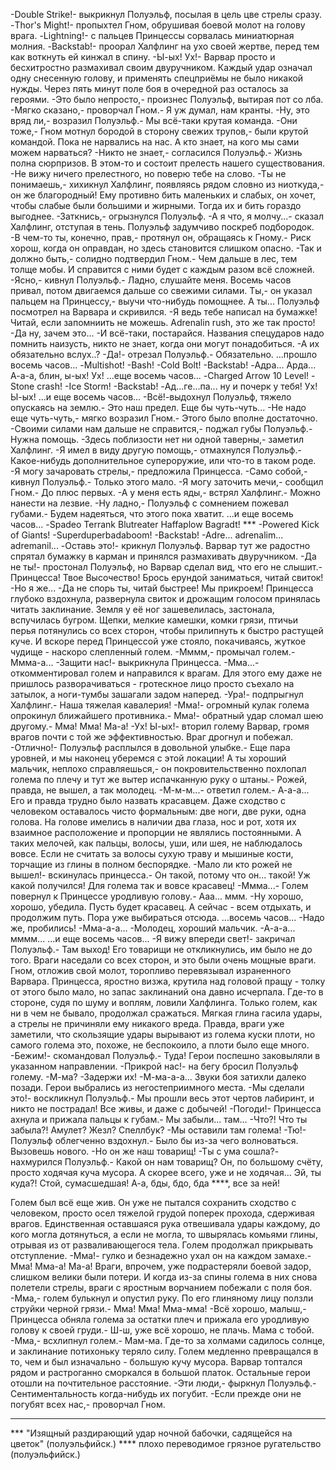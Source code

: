   -Double Strike!- выкрикнул Полуэльф, посылая в цель цве стрелы сразу.
-Thor's Might!- пропыхтел Гном, обрушивая боевой молот на голову врага.
-Lightning!- с пальцев Принцессы сорвалась миниатюрная молния.
-Backstab!- проорал Халфлинг на ухо своей жертве, перед тем как воткнуть ей кинжал в спину.
-Ы-ых! Ух!- Варвар просто и бесхитростно размахивал своим двуручником. Каждый удар означал одну снесенную голову, и применять спецприёмы не было никакой нужды.
Через пять минут поле боя в очередной раз осталось за героями.
-Это было непросто,- произнес Полуэльф, вытирая пот со лба.
-Мягко сказано,- проворчал Гном.- Я уж думал, нам кранты.
-Ну, это вряд ли,- возразил Полуэльф.- Мы всё-таки крутая команда.
-Они тоже,- Гном мотнул бородой в сторону свежих трупов,- были крутой командой. Пока не нарвались на нас. А кто знает, на кого мы сами можем нарваться?
-Никто не знает,- согласился Полуэльф.- Жизнь полна сюрпризов. В этом-то и состоит прелесть нашего существования.
-Не вижу ничего прелестного, но поверю тебе на слово.
-Ты не понимаешь,- хихикнул Халфлинг, появляясь рядом словно из ниоткуда,- он же благородный! Ему противно бить маленьких и слабых, он хочет, чтобы слабые были большими и жирными. Тогда их и бить гораздо выгоднее.
-Заткнись,- огрызнулся Полуэльф.
-А я что, я молчу...- сказал Халфлинг, отступая в тень.
Полуэльф задумчиво поскреб подбородок.
-В чем-то ты, конечно, прав,- протянул он, обращаясь к Гному.- Риск хорош, когда он оправдан, но здесь становится слишком опасно.
-Так и должно быть,- солидно подтвердил Гном.- Чем дальше в лес, тем толще мобы. И справится с ними будет с каждым разом всё сложней.
-Ясно,- кивнул Полуэльф.- Ладно, слушайте меня. Восемь часов привал, потом двигаемся дальше со свежими силами. Ты,- он указал пальцем на Принцессу,- выучи что-нибудь помощнее. А ты...
Полуэльф посмотрел на Варвара и скривился.
-Я ведь тебе написал на бумажке! Читай, если запомниить не можешь. Adrenalin rush, это же так просто!
-Да ну, зачем это...
-И всё-таки, постарайся. Названия спецударов надо помнить наизусть, никто не знает, когда они могут понадобиться.
-А их обязательно вслух..?
-Да!- отрезал Полуэльф.- Обязательно.
...прошло восемь часов...
-Multishot!
-Bash!
-Cold Bolt!
-Backstab!
-Адра... Арда... А-а-а, блин, ы-ых! Ух!
...еще восемь часов...
-Charged Arrow 10 Level!
-Stone crash!
-Ice Storm!
-Backstab!
-Ад...ге...па... ну и почерк у тебя! Ух! Ы-ых!
...и еще восемь часов...
-Всё!-выдохнул Полуэльф, тяжело опускаясь на землю.- Это наш предел. Еще бы чуть-чуть...
-Не надо еще чуть-чуть,- мягко возразил Гном.- Этого было вполне достаточно.
-Своими силами нам дальше не справится,- поджал губы Полуэльф.- Нужна помощь.
-Здесь поблизости нет ни одной таверны,- заметил Халфлинг.
-Я имел в виду другую помощь,- отмахнулся Полуэльф.- Какое-нибудь дополнительное супероружие, или что-то в таком роде.
-Я могу зачаровать стрелы,- предложила Принцесса.
-Само собой,- кивнул Полуэльф.- Только этого мало.
-Я могу заточить мечи,- сообщил Гном.- До плюс первых.
-А у меня есть яды,- встрял Халфлинг.- Можно нанести на лезвие.
-Ну ладно,- Полуэльф с сомнением пожевал губами.- Будем надеяться, что этого пока хватит.
...и еще восемь часов...
-Spadeo Terrank Blutreater Haffaplow Bagradt! ***
-Powered Kick of Giants!
-Superduperbadaboom!
-Backstab!
-Adre... adrenalim... adremanil...
-Оставь это!- крикнул Полуэльф. Варвар тут же радостно спрятал бумажку в карман и принялся размахивать двуручником.
-Да не ты!- простонал Полуэльф, но Варвар сделал вид, что его не слышит.- Принцесса! Твое Высочество! Брось ерундой заниматься, читай свиток!
-Но я же...
-Да не спорь ты, читай быстрее! Мы прикроем!
Принцесса глубоко вздохнула, развернула свиток и дрожащим голосом принялась читать заклинание. Земля у её ног зашевелилась, застонала, вспучилась бугром. Щепки, мелкие камешки, комки грязи, птичьи перья потянулись со всех сторон, чтобы прилипнуть к быстро растущей куче. И вскоре перед Принцессой уже стояло, покачиваясь, жуткое чудище - наскоро слепленный голем.
-Мммм,- промычал голем.- Ммма-а...
-Защити нас!- выкрикнула Принцесса.
-Мма...- откомментировал голем и направился к врагам. Для этого ему даже не пришлось разворачиваться - гротескное лицо просто съехало на затылок, а ноги-тумбы зашагали задом наперед.
-Ура!- подпрыгнул Халфлинг.- Наша тяжелая кавалерия!
-Мма!- огромный кулак голема опрокинул ближайшего противника.- Мма!- обратный удар сломал шею другому.- Мма! Мма! Ма-а!
-Ух! Ы-ых!- вторил голему Варвар, громя врагов почти с той же эффективностью.
Враг дрогнул и побежал.
-Отлично!- Полуэльф расплылся в довольной улыбке.- Еще пара уровней, и мы наконец уберемся с этой локации! А ты хороший мальчик, неплохо справляешься,- он покровительственно похлопал голема по плечу и тут же вытер испачканную руку о штаны.- Рожей, правда, не вышел, а так молодец.
-М-м-м...- ответил голем.- А-а-а...
Его и правда трудно было назвать красавцем. Даже сходство с человеком оставалось чисто формальным: две ноги, две руки, одна голова. На голове имелись в наличии два глаза, нос и рот, хотя их взаимное расположение и пропорции не являлись постоянными. А таких мелочей, как пальцы, волосы, уши, или шея, не наблюдалось вовсе. Если не считать за волосы сухую траву и мышиные кости, торчащие из глины в полном беспорядке.
-Мало ли кто рожей не вышел!- вскинулась принцесса.- Он такой, потому что он... такой! Уж какой получился! Для голема так и вовсе красавец!
-Ммма...- Голем повернул к Принцессе уродливую голову.- Ааа... ммм.
-Ну хорошо, хорошо, убедила. Пусть будет красавец. А сейчас - всем отдыхать, и продолжим путь. Пора уже выбираться отсюда.
...восемь часов...
-Надо же, пробились!
-Мма-а-а...
-Молодец, хороший мальчик.
-А-а-а... мммм...
...и еще восемь часов...
-Я вижу впереди свет!- закричал Полуэльф.- Там выход!
Его товарищи не откликнулись, им было не до того. Враги наседали со всех сторон, и это были очень мощные враги. Гном, отложив свой молот, торопливо перевязывал израненного Варвара. Принцесса, яростно визжа, крутила над головой пращу - толку от этого было мало, но запас заклинаний она давно исчерпала. Где-то в стороне, судя по шуму и воплям, ловили Халфлинга. Только голем, как ни в чем не бывало, продолжал сражаться. Мягкая глина гасила удары, а стрелы не причиняли ему никакого вреда. Правда, враги уже заметили, что скользящие удары вырывают из голема куски плоти, но самого голема это, похоже, не беспокоило, а плоти было еще много.
-Бежим!- скомандовал Полуэльф.- Туда!
Герои поспешно заковыляли в указанном направлении.
-Прикрой нас!- на бегу бросил Полуэльф голему.
-М-ма?
-Задержи их!
-М-ма-а-а...
Звуки боя затихли далеко позади. Герои выбрались из негостеприимного места.
-Мы сделали это!- воскликнул Полуэльф.- Мы прошли весь этот чертов лабиринт, и никто не пострадал! Все живы, и даже с добычей!
-Погоди!- Принцесса ахнула и прижала пальцы к губам.- Мы забыли... там...
-Что?! Что ты забыла?! Амулет? Жезл? Спеллбук?
-Мы оставили там голема!
-Тю!- Полуэльф облегченно вздохнул.- Было бы из-за чего волноваться. Вызовешь нового.
-Но он же наш товарищ!
-Ты с ума сошла?- нахмурился Полуэльф.- Какой он нам товарищ? Он, по большому счёту, просто ходячая куча мусора. А скорее всего, уже и не ходячая... Эй, ты куда?! Стой, сумасшедшая! А-а, бды, бдо, бда ****, все за ней!

Голем был всё еще жив. Он уже не пытался сохранить сходство с человеком, просто осел тяжелой грудой поперек прохода, сдерживая врагов. Единственная оставшаяся рука отвешивала удары каждому, до кого могла дотянуться, а если не могла, то швырялась комьями глины, отрывая из от разваливающегося тела. Голем продолжал прикрывать отступление.
-Мма!- гулко и безнадежно ухал он на каждом замахе.- Мма! Мма-а! Ма-а!
Враги, впрочем, уже подрастеряли боевой задор, слишком велики были потери. И когда из-за спины голема в них снова полетели стрелы, враги с яростным ворчанием побежали с поля боя.
-Мма,- голем булькнул и опустил руку. По его глиняному лицу ползли струйки черной грязи.- Мма! Мма! Мма-мма!
-Всё хорошо, малыш,- Принцесса обняла голема за остатки плеч и прижала его уродливую голову к своей груди.- Ш-ш, уже всё хорошо, не плачь. Мама с тобой.
-Мма,- всхлипнул голем.- Мам-ма.
Где-то за холмами садилось солнце, и заклинание потихоньку теряло силу. Голем медленно превращался в то, чем и был изначально - большую кучу мусора.
Варвар топтался рядом и растроганно сморкался в большой платок. Остальные герои отошли на почтительное расстояние.
-Эти люди,- фыркнул Полуэльф.- Сентиментальность когда-нибудь их погубит.
-Если прежде они не погубят всех нас,- проворчал Гном.

____________________________________________________________________________________
*** "Изящный раздирающий удар ночной бабочки, садящейся на цветок" (полуэльфийск.)
**** плохо переводимое грязное ругательство (полуэльфийск.)      